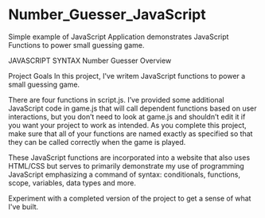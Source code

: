 # Number_Guesser_JavaScript
Simple example of JavaScript Application 
demonstrates JavaScript Functions to power small guessing game. 


JAVASCRIPT SYNTAX
Number Guesser
Overview

Project Goals
In this project, I've writem JavaScript functions to power a small guessing game. 

There are four functions in script.js. I’ve provided some additional JavaScript code in game.js that will call dependent functions based on user interactions, but you don’t need to look at game.js and shouldn’t edit it if you want your project to work as intended. As you complete this project, make sure that all of your functions are named exactly as specified so that they can be called correctly when the game is played.

These JavaScript functions are incorporated into a website that also uses HTML/CSS but serves to primarily demonstrate my use of programming JavaScript emphasizing a command of syntax: conditionals, functions, scope, variables, data types and more. 

Experiment with a completed version of the project to get a sense of what I've built. 

